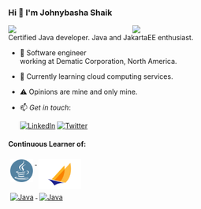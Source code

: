 ### Hi 👋 I'm Johnybasha Shaik
<img width="50%" align="right" src="https://github-readme-stats.vercel.app/api/?username=JohnyzHub&theme=vue&show_icons=true&title_color=dark"/>     
<img width="50%" align="right" src="https://github-readme-stats.vercel.app/api/top-langs/?username=JohnyzHub&layout=compact"/>     

Certified Java developer. Java and JakartaEE enthusiast.

- 🔭 Software engineer 
<br>working at Dematic Corporation, North America.
- 🌱 Currently learning cloud computing services.
- ⚠️ Opinions are mine and only mine. 
- 📫 *Get in touch*:

     [![LinkedIn](https://img.shields.io/badge/LinkedIn-johnyshaik-informational?style=flat-square&logo=linkedin&logoColor=white)](https://www.linkedin.com/in/johnyshaik/)
     [![Twitter](https://img.shields.io/badge/Twitter-johnyzhub-informational?style=flat-square&logo=twitter&logoColor=white)](https://www.twitter.com/johnyzhub/)


#### Continuous Learner of:
<p>
  <a href="https://docs.oracle.com/en/java/javase/index.html">
   <img src="https://raw.githubusercontent.com/jasondlee/jasondlee/master/assets/java.png" width="46px" alt="Java" style="vertical-align:top; margin:4px">
  </a>
  <a href="https://jakarta.ee/">
   <img src="https://github.com/jakartaee/jakarta.ee/blob/src/static/images/jakarta-ee.png" width="86px" alt="Java" style="vertical-align:top; margin:4px">
  </a>
     <br>
  <a href="https://quarkus.io/">
   <img src="https://design.jboss.org/quarkus/logo/final/PNG/quarkus_logo_horizontal_rgb_1280px_default.png" width="86px" alt="Java" style="vertical-align:top; margin:4px">
  </a>
  <a href="https://azure.microsoft.com/en-us/">
   <img src="https://download.logo.wine/logo/Microsoft_Azure/Microsoft_Azure-Logo.wine.png" width="86px" alt="Java" style="vertical-align:top; margin:4px">
  </a>          
 </p>    

</br>

<!--
**JohnyzHub/JohnyzHub** is a ✨ _special_ ✨ repository because its `README.md` (this file) appears on your GitHub profile.

Here are some ideas to get you started:

- 🔭 I’m currently working on ...
- 🌱 I’m currently learning ...
- 👯 I’m looking to collaborate on ...
- 🤔 I’m looking for help with ...
- 💬 Ask me about ...
- 📫 How to reach me: ...
- 😄 Pronouns: ...
- ⚡ Fun fact: ...
-->
